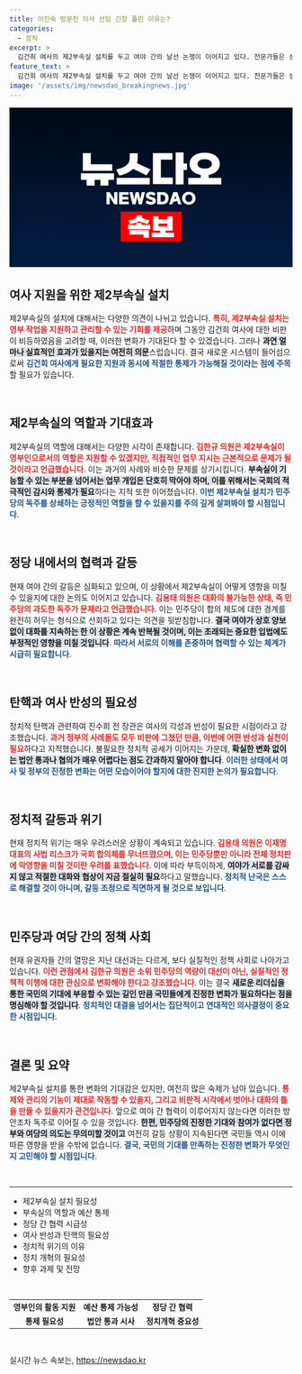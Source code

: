 ```yaml
---
title: 이진숙 방문진 이사 선임 긴장 풀린 이유는?
categories:
  - 정치
excerpt: >
  김건희 여사의 제2부속실 설치를 두고 여야 간의 날선 논쟁이 이어지고 있다. 전문가들은 상승세를 염두에 둔 예산 통제와 영부인 역할의 변화 가능성에 주목하며, 반면 여사에 대한 실질적 통제는 어려울 것이라는 우려도 표명했다. 과연 정치적 긴장이 해소될 수 있을까?
feature_text: >
  김건희 여사의 제2부속실 설치를 두고 여야 간의 날선 논쟁이 이어지고 있다. 전문가들은 상승세를 염두에 둔 예산 통제와 영부인 역할의 변화 가능성에 주목하며, 반면 여사에 대한 실질적 통제는 어려울 것이라는 우려도 표명했다. 과연 정치적 긴장이 해소될 수 있을까?
image: '/assets/img/newsdao_breakingnews.jpg'
---
```


<p><img src="/assets/img/newsdao_breakingnews.jpg" alt="bookingtag 속보" /></p>

<h2 data-ke-size="size26">여사 지원을 위한 제2부속실 설치</h2>

<p data-ke-size="size16">제2부속실의 설치에 대해서는 다양한 의견이 나뉘고 있습니다. <b><span style="color: #ee2323;">특히, 제2부속실 설치는 영부 작업을 지원하고 관리할 수 있는 기회를 제공</span></b>하며 그동안 김건희 여사에 대한 비판이 비등하였음을 고려할 때, 이러한 변화가 기대된다 할 수 있겠습니다. 그러나 <b><span style="background-color: #21538527;">과연 얼마나 실효적인 효과가 있을지는 여전히 의문</span></b>스럽습니다. 결국 새로운 시스템이 들어섬으로써 <b><span style="color: #1a5490;">김건희 여사에게 필요한 지원과 동시에 적절한 통제가 가능해질 것이라는 점에 주목</span></b>할 필요가 있습니다.</p>

<p data-ke-size="size16">&nbsp;</p>

<h2 data-ke-size="size26">제2부속실의 역할과 기대효과</h2>

<p data-ke-size="size16">제2부속실의 역할에 대해서는 다양한 시각이 존재합니다. <b><span style="color: #ee2323;">김한규 의원은 제2부속실이 영부인으로서의 역할은 지원할 수 있겠지만, 직접적인 업무 지시는 근본적으로 문제가 될 것이라고 언급했습니다</span></b>. 이는 과거의 사례와 비슷한 문제를 상기시킵니다. <b><span style="background-color: #21538527;">부속실이 기능할 수 있는 부분을 넘어서는 업무 개입은 단호히 막아야 하며, 이를 위해서는 국회의 적극적인 감시와 통제가 필요</span></b>하다는 지적 또한 이어졌습니다. <b><span style="color: #1a5490;">이번 제2부속실 설치가 민주당의 독주를 상쇄하는 긍정적인 역할을 할 수 있을지를 주의 깊게 살펴봐야 할 시점입니다</span></b>.</p>

<p data-ke-size="size16">&nbsp;</p>

<h2 data-ke-size="size26">정당 내에서의 협력과 갈등</h2>

<p data-ke-size="size16">현재 여야 간의 갈등은 심화되고 있으며, 이 상황에서 제2부속실이 어떻게 영향을 미칠 수 있을지에 대한 논의도 이어지고 있습니다. <b><span style="color: #ee2323;">김용태 의원은 대화의 불가능한 상태, 즉 민주당의 과도한 독주가 문제라고 언급했습니다</span></b>. 이는 민주당이 합의 제도에 대한 경계를 완전히 허무는 형식으로 선회하고 있다는 의견을 뒷받침합니다. <b><span style="background-color: #21538527;">결국 여야가 상호 양보 없이 대화를 지속하는 한 이 상황은 계속 반복될 것이며, 이는 초래되는 중요한 입법에도 부정적인 영향을 미칠 것입니다</span></b>. <b><span style="color: #1a5490;">따라서 서로의 이해를 존중하며 협력할 수 있는 체계가 시급히 필요합니다</span></b>.</p>

<p data-ke-size="size16">&nbsp;</p>

<h2 data-ke-size="size26">탄핵과 여사 반성의 필요성</h2>

<p data-ke-size="size16">정치적 탄핵과 관련하여 진수희 전 장관은 여사의 각성과 반성이 필요한 시점이라고 강조했습니다. <b><span style="color: #ee2323;">과거 정부의 사례들도 모두 비판에 그쳤던 만큼, 이번에 어떤 반성과 실천이 필요</span></b>하다고 지적했습니다. 불필요한 정치적 공세가 이어지는 가운데, <b><span style="background-color: #21538527;">확실한 변화 없이는 법안 통과나 협의가 매우 어렵다는 점도 간과하지 말아야 합니다</span></b>. <b><span style="color: #1a5490;">이러한 상태에서 여사 및 정부의 진정한 변화는 어떤 모습이어야 할지에 대한 진지한 논의가 필요합니다</span></b>.</p>

<p data-ke-size="size16">&nbsp;</p>

<h2 data-ke-size="size26">정치적 갈등과 위기</h2>

<p data-ke-size="size16">현재 정치적 위기는 매우 우려스러운 상황이 계속되고 있습니다. <b><span style="color: #ee2323;">김용태 의원은 이재명 대표의 사법 리스크가 국회 합의체를 무너뜨렸으며, 이는 민주당뿐만 아니라 전체 정치판에 악영향을 미칠 것이란 우려를 표했습니다</span></b>. 이에 따라 부득이하게, <b><span style="background-color: #21538527;">여야가 서로를 감싸지 않고 적절한 대화와 협상이 지금 절실히 필요</span></b>하다고 말했습니다. <b><span style="color: #1a5490;">정치적 난국은 스스로 해결할 것이 아니며, 갈등 조정으로 직면하게 될 것으로 보입니다</span></b>.</p>

<p data-ke-size="size16">&nbsp;</p>

<h2 data-ke-size="size26">민주당과 여당 간의 정책 사회</h2>

<p data-ke-size="size16">현재 유권자들 간의 열망은 지난 대선과는 다르게, 보다 실질적인 정책 사회로 나아가고 있습니다. <b><span style="color: #ee2323;">이런 관점에서 김한규 의원은 소위 민주당의 역량이 대선이 아닌, 실질적인 정책적 이행에 대한 관심으로 변화해야 한다고 강조했습니다</span></b>. 이는 결국 <b><span style="background-color: #21538527;">새로운 리더십을 통한 국민의 기대에 부응할 수 있는 길인 만큼 국민들에게 진정한 변화가 필요하다는 점을 명심해야 할 것입니다</span></b>. <b><span style="color: #1a5490;">정치적인 대결을 넘어서는 집단적이고 연대적인 의사결정이 중요한 시점입니다</span></b>.</p>

<p data-ke-size="size16">&nbsp;</p>

<h2 data-ke-size="size26">결론 및 요약</h2>

<p data-ke-size="size16">제2부속실 설치를 통한 변화의 기대감은 있지만, 여전히 많은 숙제가 남아 있습니다. <b><span style="color: #ee2323;">통제와 관리의 기능이 제대로 작동할 수 있을지, 그리고 비판적 시각에서 벗어나 대화의 틀을 만들 수 있을지가 관건입니다</span></b>. 앞으로 여야 간 협력이 이루어지지 않는다면 이러한 방안조차 독주로 이어질 수 있을 것입니다. <b><span style="background-color: #21538527;">한편, 민주당의 진정한 기대와 참여가 없다면 정부와 여당의 의도는 무의미할 것이고</span></b> 여전히 갈등 상황이 지속된다면 국민들 역시 이에 따른 영향을 받을 수밖에 없습니다. <b><span style="color: #1a5490;">결국, 국민의 기대를 만족하는 진정한 변화가 무엇인지 고민해야 할 시점입니다</span></b>.</p>

<p data-ke-size="size16">&nbsp;</p>

<hr />

<ul>
    <li>제2부속실 설치 필요성</li>
    <li>부속실의 역할과 예산 통제</li>
    <li>정당 간 협력 시급성</li>
    <li>여사 반성과 탄핵의 필요성</li>
    <li>정치적 위기의 이유</li>
    <li>정치 개혁의 필요성</li>
    <li>향후 과제 및 전망</li>
</ul>

<p data-ke-size="size16">&nbsp;</p>

<table>
    <tr>
        <td style="text-align: center; height: 17px;"><b>영부인의 활동 지원</b></td>
        <td style="text-align: center; height: 17px;"><b>예산 통제 가능성</b></td>
        <td style="text-align: center; height: 17px;"><b>정당 간 협력</b></td>
    </tr>
    <tr>
        <td style="text-align: center; height: 17px;"><b>통제 필요성</b></td>
        <td style="text-align: center; height: 17px;"><b>법안 통과 시사</b></td>
        <td style="text-align: center; height: 17px;"><b>정치개혁 중요성</b></td>
    </tr>
</table> 

<p data-ke-size="size16">&nbsp;</p>
실시간 뉴스 속보는, <a href="https://newsdao.kr" rel="dofollow">https://newsdao.kr</a>


